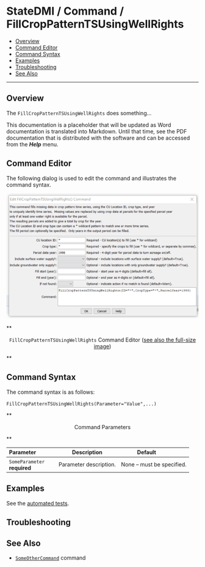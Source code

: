 # StateDMI / Command / FillCropPatternTSUsingWellRights #

* [Overview](#overview)
* [Command Editor](#command-editor)
* [Command Syntax](#command-syntax)
* [Examples](#examples)
* [Troubleshooting](#troubleshooting)
* [See Also](#see-also)

-------------------------

## Overview ##

The `FillCropPatternTSUsingWellRights` does something...

This documentation is a placeholder that will be updated as Word documentation is translated into Markdown.
Until that time, see the PDF documentation that is distributed with the software and can be accessed
from the ***Help*** menu.

## Command Editor ##

The following dialog is used to edit the command and illustrates the command syntax.

![FillCropPatternTSUsingWellRights](FillCropPatternTSUsingWellRights.png)

**<p style="text-align: center;">
`FillCropPatternTSUsingWellRights` Command Editor (<a href="../FillCropPatternTSUsingWellRights.png">see also the full-size image</a>)
</p>**

## Command Syntax ##

The command syntax is as follows:

```text
FillCropPatternTSUsingWellRights(Parameter="Value",...)
```
**<p style="text-align: center;">
Command Parameters
</p>**

| **Parameter**&nbsp;&nbsp;&nbsp;&nbsp;&nbsp;&nbsp;&nbsp;&nbsp;&nbsp;&nbsp;&nbsp;&nbsp; | **Description** | **Default**&nbsp;&nbsp;&nbsp;&nbsp;&nbsp;&nbsp;&nbsp;&nbsp;&nbsp;&nbsp; |
| --------------|-----------------|----------------- |
|`SomeParameter`<br>**required**|Parameter description.|None – must be specified.|

## Examples ##

See the [automated tests](https://github.com/OpenWaterFoundation/cdss-app-statedmi-main/tree/master/test/regression/commands/FillCropPatternTSUsingWellRights).

## Troubleshooting ##

## See Also ##

* [`SomeOtherCommand`](../SomeOtherCommand/SomeOtherCommand) command
